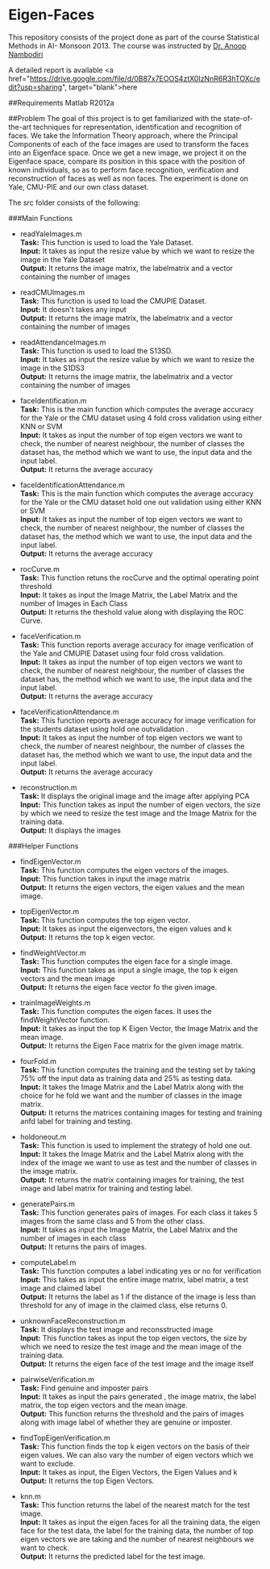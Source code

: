 Eigen-Faces
===========

This repository consists of the project done as part of the course  Statistical Methods in AI- Monsoon 2013. The course was instructed by [Dr. Anoop Nambodiri](http://faculty.iiit.ac.in/~anoop/)    

A detailed report is available <a href="https://drive.google.com/file/d/0B87x7EOOS4ztX0IzNnR6R3hTOXc/edit?usp=sharing", target="blank">here</a>    

##Requirements 
Matlab R2012a


##Problem
The goal of this project is to get familiarized with the state-of-the-art techniques for representation, identification and recognition of faces. We take the Information Theory approach, where the Principal Components of each of the face images are used to transform the faces into an Eigenface space. Once we get a new image, we project it on the Eigenface space, compare its position in this space with the position of known individuals, so as to perform face recognition, verification and reconstruction of faces as well as non faces. The experiment is done on Yale, CMU-PIE and our own class dataset.

The src folder consists of the following:

###Main Functions

* readYaleImages.m   
**Task:**  This function is used to load the Yale Dataset.  
**Input:** It takes as input the resize value by which we want to resize the image in the Yale Dataset  
**Output:** It returns the image matrix, the labelmatrix and a vector containing the number of images 

* readCMUImages.m  
**Task:**  This function is used to load the CMUPIE Dataset.  
**Input:** It doesn't takes any input  
**Output:** It returns the image matrix, the labelmatrix and a vector containing the number of images 

* readAttendanceImages.m  
**Task:**  This function is used to load the S13SD.  
**Input:** It takes as input the resize value by which we want to resize the image in the S1DS3  
**Output:** It returns the image matrix, the labelmatrix and a vector containing the number of images 

* faceIdentification.m  
**Task:** This is the main function which computes the average accuracy for the Yale or the CMU dataset using 4 fold cross validation using either KNN or SVM  
**Input:** It takes as input the number of top eigen vectors we want to check, the number of nearest neighbour, the number of classes the dataset has, the method which we want to use, the input data and the input label.  
**Output:** It returns the average accuracy

* faceIdentificationAttendance.m  
**Task:** This is the main function which computes the average accuracy for the Yale or the CMU dataset hold one out validation using either KNN or SVM  
**Input:** It takes as input the number of top eigen vectors we want to check, the number of nearest neighbour, the number of classes the dataset has, the method which we want to use, the input data and the input label.  
**Output:** It returns the average accuracy

* rocCurve.m  
**Task:** This function retuns the rocCurve and the optimal operating point threshold  
**Input:** It takes as input the Image Matrix, the Label Matrix and the number of Images in Each Class  
**Output:** It returns the theshold value along with displaying the ROC Curve.

* faceVerification.m  
**Task:** This function reports average accuracy for image verification of the Yale and CMUPIE Dataset using four fold cross validation.  
**Input:** It takes as input the number of top eigen vectors we want to check, the number of nearest neighbour, the number of classes the dataset has, the method which we want to use, the input data and the input label.  
**Output:** It returns the average accuracy

* faceVerificationAttendance.m  
**Task:** This function reports average accuracy for image verification for the students dataset using hold one outvalidation .  
**Input:** It takes as input the number of top eigen vectors we want to check, the number of nearest neighbour, the number of classes the dataset has, the method which we want to use, the input data and the input label.  
**Output:** It returns the average accuracy

* reconstruction.m  
**Task:** It displays the original image and the image after applying PCA  
**Input:** This function takes as input the number of eigen vectors, the size by which we need to resize the test image and the Image Matrix for the training data.  
**Output:** It displays the images

###Helper Functions

* findEigenVector.m  
**Task:** This function computes the eigen vectors of the images.  
**Input:** This function takes in input the image matrix   
**Output:** It returns the eigen vectors, the eigen values and the mean image.

* topEigenVector.m  
**Task:** This function computes the top eigen vector.  
**Input:** It takes as input the eigenvectors, the eigen values and k  
**Output:** It returns the top k eigen vector.

* findWeightVector.m  
**Task:** This function computes the eigen face for a single image.  
**Input:** This function takes as input a single image, the top k eigen vectors and the mean image  
**Output:** It returns the eigen face vector fo the given image.

* trainImageWeights.m  
**Task:** This function computes the eigen faces. It uses the findWeightVector function.  
**Input:** It takes as input the top K Eigen Vector, the Image Matrix and the mean image.  
**Output:** It returns the Eigen Face matrix for the given image matrix.

* fourFold.m  
**Task:** This function computes the training and the testing set by taking 75% off the input data as training data and 25% as testing data.  
**Input:** It takes the Image Matrix and the Label Matrix along with the choice for he fold we want and the number of classes in the image matrix.  
**Output:** It returns the matrices containing images for testing and training anfd label for training and testing.

* holdoneout.m  
**Task:** This function is used to implement the strategy of hold one out.  
**Input:** It takes the Image Matrix and the Label Matrix along with the index of the image  we want to use as test and the number of classes in the image matrix.  
**Output:** It returns the matrix containing images for training, the test image and label matrix for training and testing label.

* generatePairs.m  
**Task:** This function generates pairs of images. For each class it takes 5 images from the same class and 5 from the other class.   
**Input:** It takes as input the Image Matrix, the Label Matrix and the number of images in each class   
**Output:** It returns the pairs of images.

* computeLabel.m  
**Task:** This function computes a label indicating yes or no for verification  
**Input:** This takes as input the entire image matrix, label matrix, a test image and claimed label  
**Output:** It returns the label as 1 if the distance of the image is less than threshold for any of image in the claimed class, else returns 0.

* unknownFaceReconstruction.m    
**Task:** It displays the test image and reconsstructed image  
**Input:** This function takes as input the top eigen vectors, the size by which we need to resize the test image and the mean image of the training data.  
**Output:** It returns the eigen face of the test image and the image itself

* pairwiseVerification.m    
**Task:** Find genuine and imposter pairs  
**Input:** It takes as input the pairs generated , the image matrix, the label matrix, the top eigen vectors and the mean image.  
**Output:** This function returns the threshold and the pairs of images along with image label of whether they are genuine or imposter.

* findTopEigenVerification.m    
**Task:** This function finds the top k eigen vectors on the basis of their eigen values. We can also vary the number of eigen vectors which we want to exclude.  
**Input:** It takes as input, the Eigen Vectors, the Eigen Values and k   
**Output:** It returns the top Eigen Vectors.

* knn.m  
**Task:** This function returns the label of the nearest match for the test image.  
**Input:** It takes as input the eigen faces for all the training data, the eigen face for the test data, the label for the training data, the number of top eigen vectors we are taking and the number of nearest neighbours we want to check.  
**Output:** It returns the predicted label for the test image.